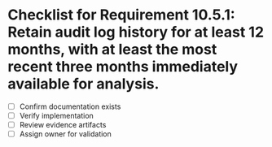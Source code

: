 # Checklist for Requirement 10.5.1: Retain audit log history for at least 12 months, with at least the most recent three months immediately available for analysis.

- [ ] Confirm documentation exists
- [ ] Verify implementation
- [ ] Review evidence artifacts
- [ ] Assign owner for validation
